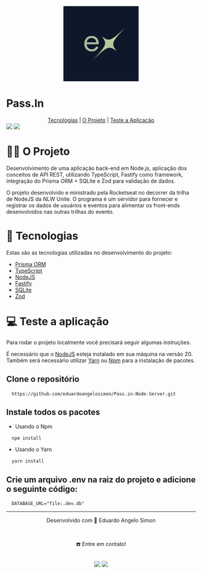 <div align="center">
  <img src="/assets/images/icon.png" style="width:200px;">
</div>
<h1>Pass.In</h1>

<div align="center">
  <a href="#-tecnologias">Tecnologias</a> | <a href="#-o-projeto">O Projeto</a> | <a href="#-teste-a-aplicação">Teste a Aplicação</a>
</div>

<img src="/assets/to_readme/events-image.png">
<img src="/assets/to_readme/attendee-image.png">

  # 👷🏻 O Projeto
Desenvolvimento de uma aplicação back-end em Node.js, aplicação dos conceitos de API REST, utilizando TypeScript, Fastify como framework, integração do Prisma ORM + SQLite e Zod para validação de dados.

 O projeto desenvolvido e ministrado pela Rocketseat no decorrer da trilha de NodeJS da NLW Unite. O programa é um servidor para fornecer e registrar os dados de usuários e eventos para alimentar os front-ends desenvolvidos nas outras trilhas do evento.

# 🚀 Tecnologias
Estas são as tecnologias utilizadas no desenvolvimento do projeto:

- <a href="https://www.prisma.io/" target="_blank">Prisma ORM</a> <br>
- <a href="https://www.typescriptlang.org/docs/" target="_blank">TypeScript</a> <br>
- <a href="https://nodejs.org/en" target="_blank">NodeJS</a> <br>
- <a href="https://fastify.dev/" target="_blank">Fastify</a> <br>
- <a href="https://www.sqlite.org/" target="_blank">SQLite</a> <br>
- <a href="https://zod.dev/" target="_blank">Zod</a> <br>

# 💻 Teste a aplicação
Para rodar o projeto localmente você precisará seguir algumas instruções. <br>

É necessário que o <a href="https://nodejs.org/en/download/" target="_blank">NodeJS</a> esteja instalado em sua máquina na versão 20. <br>
Também será necessário utilizar <a href="https://classic.yarnpkg.com/lang/en/docs/install/#mac-stable" target="_blank">Yarn</a> ou <a href="https://www.npmjs.com/" target="_blank">Npm</a> para a instalação de pacotes. <br>

  ## Clone o repositório
```
  https://github.com/eduardoangelosimon/Pass.in-Node-Server.git
```
  ## Instale todos os pacotes

  - Usando o Npm
```
  npm install
```
  - Usando o Yarn
```
  yarn install
```

  ## Crie um arquivo .env na raiz do projeto e adicione o seguinte código:
  ```
    DATABASE_URL="file:.dev.db"
  ```
________________________________________________________________________________________________________________________________________________________________________________
<div align="center">
  <p>Desenvolvido com 💙 Eduardo Angelo Simon</p> <br>
  <p>☎️ Entre em contato!<p> <br>
  <a href = "mailto:eduardosimon.trabalho@gmail.com"><img src="https://img.shields.io/badge/Gmail-D14836?style=for-the-badge&logo=gmail&logoColor=white" target="_blank"></a>
  <a display="flex" text-align="center" href="https://www.linkedin.com/in/eduardoangelosimon/" target="_blank"><img src="https://img.shields.io/badge/-LinkedIn-%230077B5?style=for-the-badge&logo=linkedin&logoColor=white" target="_blank"></a> 
</div>
